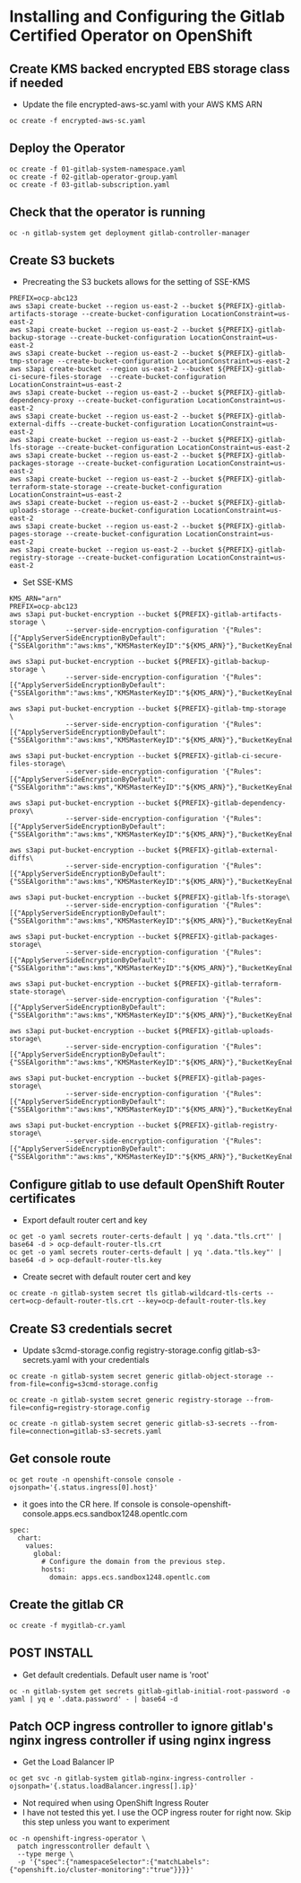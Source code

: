 # Installing and Configuring the Gitlab Certified Operator on OpenShift

## Create KMS backed encrypted EBS storage class if needed
- Update the file encrypted-aws-sc.yaml with your AWS KMS ARN
```console
oc create -f encrypted-aws-sc.yaml
```

## Deploy the Operator
```console
oc create -f 01-gitlab-system-namespace.yaml
oc create -f 02-gitlab-operator-group.yaml
oc create -f 03-gitlab-subscription.yaml
```

## Check that the operator is running
```console
oc -n gitlab-system get deployment gitlab-controller-manager
```

## Create S3 buckets

- Precreating the S3 buckets allows for the setting of SSE-KMS

```console
PREFIX=ocp-abc123
aws s3api create-bucket --region us-east-2 --bucket ${PREFIX}-gitlab-artifacts-storage --create-bucket-configuration LocationConstraint=us-east-2
aws s3api create-bucket --region us-east-2 --bucket ${PREFIX}-gitlab-backup-storage --create-bucket-configuration LocationConstraint=us-east-2
aws s3api create-bucket --region us-east-2 --bucket ${PREFIX}-gitlab-tmp-storage --create-bucket-configuration LocationConstraint=us-east-2
aws s3api create-bucket --region us-east-2 --bucket ${PREFIX}-gitlab-ci-secure-files-storage  --create-bucket-configuration LocationConstraint=us-east-2
aws s3api create-bucket --region us-east-2 --bucket ${PREFIX}-gitlab-dependency-proxy --create-bucket-configuration LocationConstraint=us-east-2
aws s3api create-bucket --region us-east-2 --bucket ${PREFIX}-gitlab-external-diffs --create-bucket-configuration LocationConstraint=us-east-2
aws s3api create-bucket --region us-east-2 --bucket ${PREFIX}-gitlab-lfs-storage --create-bucket-configuration LocationConstraint=us-east-2
aws s3api create-bucket --region us-east-2 --bucket ${PREFIX}-gitlab-packages-storage --create-bucket-configuration LocationConstraint=us-east-2
aws s3api create-bucket --region us-east-2 --bucket ${PREFIX}-gitlab-terraform-state-storage --create-bucket-configuration LocationConstraint=us-east-2
aws s3api create-bucket --region us-east-2 --bucket ${PREFIX}-gitlab-uploads-storage --create-bucket-configuration LocationConstraint=us-east-2
aws s3api create-bucket --region us-east-2 --bucket ${PREFIX}-gitlab-pages-storage --create-bucket-configuration LocationConstraint=us-east-2
aws s3api create-bucket --region us-east-2 --bucket ${PREFIX}-gitlab-registry-storage --create-bucket-configuration LocationConstraint=us-east-2
```

- Set SSE-KMS
```console
KMS_ARN="arn"
PREFIX=ocp-abc123
aws s3api put-bucket-encryption --bucket ${PREFIX}-gitlab-artifacts-storage \
              --server-side-encryption-configuration '{"Rules":[{"ApplyServerSideEncryptionByDefault":{"SSEAlgorithm":"aws:kms","KMSMasterKeyID":"${KMS_ARN}"},"BucketKeyEnabled":true}]}'

aws s3api put-bucket-encryption --bucket ${PREFIX}-gitlab-backup-storage \
              --server-side-encryption-configuration '{"Rules":[{"ApplyServerSideEncryptionByDefault":{"SSEAlgorithm":"aws:kms","KMSMasterKeyID":"${KMS_ARN}"},"BucketKeyEnabled":true}]}'

aws s3api put-bucket-encryption --bucket ${PREFIX}-gitlab-tmp-storage \
              --server-side-encryption-configuration '{"Rules":[{"ApplyServerSideEncryptionByDefault":{"SSEAlgorithm":"aws:kms","KMSMasterKeyID":"${KMS_ARN}"},"BucketKeyEnabled":true}]}'

aws s3api put-bucket-encryption --bucket ${PREFIX}-gitlab-ci-secure-files-storage\
              --server-side-encryption-configuration '{"Rules":[{"ApplyServerSideEncryptionByDefault":{"SSEAlgorithm":"aws:kms","KMSMasterKeyID":"${KMS_ARN}"},"BucketKeyEnabled":true}]}'

aws s3api put-bucket-encryption --bucket ${PREFIX}-gitlab-dependency-proxy\
              --server-side-encryption-configuration '{"Rules":[{"ApplyServerSideEncryptionByDefault":{"SSEAlgorithm":"aws:kms","KMSMasterKeyID":"${KMS_ARN}"},"BucketKeyEnabled":true}]}'

aws s3api put-bucket-encryption --bucket ${PREFIX}-gitlab-external-diffs\
              --server-side-encryption-configuration '{"Rules":[{"ApplyServerSideEncryptionByDefault":{"SSEAlgorithm":"aws:kms","KMSMasterKeyID":"${KMS_ARN}"},"BucketKeyEnabled":true}]}'

aws s3api put-bucket-encryption --bucket ${PREFIX}-gitlab-lfs-storage\
              --server-side-encryption-configuration '{"Rules":[{"ApplyServerSideEncryptionByDefault":{"SSEAlgorithm":"aws:kms","KMSMasterKeyID":"${KMS_ARN}"},"BucketKeyEnabled":true}]}'

aws s3api put-bucket-encryption --bucket ${PREFIX}-gitlab-packages-storage\
              --server-side-encryption-configuration '{"Rules":[{"ApplyServerSideEncryptionByDefault":{"SSEAlgorithm":"aws:kms","KMSMasterKeyID":"${KMS_ARN}"},"BucketKeyEnabled":true}]}'

aws s3api put-bucket-encryption --bucket ${PREFIX}-gitlab-terraform-state-storage\
              --server-side-encryption-configuration '{"Rules":[{"ApplyServerSideEncryptionByDefault":{"SSEAlgorithm":"aws:kms","KMSMasterKeyID":"${KMS_ARN}"},"BucketKeyEnabled":true}]}'

aws s3api put-bucket-encryption --bucket ${PREFIX}-gitlab-uploads-storage\
              --server-side-encryption-configuration '{"Rules":[{"ApplyServerSideEncryptionByDefault":{"SSEAlgorithm":"aws:kms","KMSMasterKeyID":"${KMS_ARN}"},"BucketKeyEnabled":true}]}'

aws s3api put-bucket-encryption --bucket ${PREFIX}-gitlab-pages-storage\
              --server-side-encryption-configuration '{"Rules":[{"ApplyServerSideEncryptionByDefault":{"SSEAlgorithm":"aws:kms","KMSMasterKeyID":"${KMS_ARN}"},"BucketKeyEnabled":true}]}'

aws s3api put-bucket-encryption --bucket ${PREFIX}-gitlab-registry-storage\
              --server-side-encryption-configuration '{"Rules":[{"ApplyServerSideEncryptionByDefault":{"SSEAlgorithm":"aws:kms","KMSMasterKeyID":"${KMS_ARN}"},"BucketKeyEnabled":true}]}'
```

## Configure gitlab to use default OpenShift Router certificates

- Export default router cert and key
```console
oc get -o yaml secrets router-certs-default | yq '.data."tls.crt"' | base64 -d > ocp-default-router-tls.crt
oc get -o yaml secrets router-certs-default | yq '.data."tls.key"' | base64 -d > ocp-default-router-tls.key
```

- Create secret with default router cert and key
```console
oc create -n gitlab-system secret tls gitlab-wildcard-tls-certs --cert=ocp-default-router-tls.crt --key=ocp-default-router-tls.key
```


## Create S3 credentials secret

- Update s3cmd-storage.config registry-storage.config gitlab-s3-secrets.yaml with your credentials

```console
oc create -n gitlab-system secret generic gitlab-object-storage --from-file=config=s3cmd-storage.config

oc create -n gitlab-system secret generic registry-storage --from-file=config=registry-storage.config

oc create -n gitlab-system secret generic gitlab-s3-secrets --from-file=connection=gitlab-s3-secrets.yaml
```

## Get console route
```console
oc get route -n openshift-console console -ojsonpath='{.status.ingress[0].host}'
```

- it goes into the CR here. If console is  console-openshift-console.apps.ecs.sandbox1248.opentlc.com
```
spec:
  chart:
    values:
      global:
        # Configure the domain from the previous step.
        hosts:
          domain: apps.ecs.sandbox1248.opentlc.com
```


## Create the gitlab CR
```console
oc create -f mygitlab-cr.yaml
```

## POST INSTALL

- Get default credentials. Default user name is 'root'
```console
oc -n gitlab-system get secrets gitlab-gitlab-initial-root-password -o yaml | yq e '.data.password' - | base64 -d
```

## Patch OCP ingress controller to ignore gitlab's nginx ingress controller if using nginx ingress

- Get the Load Balancer IP
```console
oc get svc -n gitlab-system gitlab-nginx-ingress-controller -ojsonpath='{.status.loadBalancer.ingress[].ip}'
```

- Not required when using OpenShift Ingress Router
- I have not tested this yet. I use the OCP ingress router for right now. Skip this step unless you want to experiment

```console
oc -n openshift-ingress-operator \
  patch ingresscontroller default \
  --type merge \
  -p '{"spec":{"namespaceSelector":{"matchLabels":{"openshift.io/cluster-monitoring":"true"}}}}'
```
